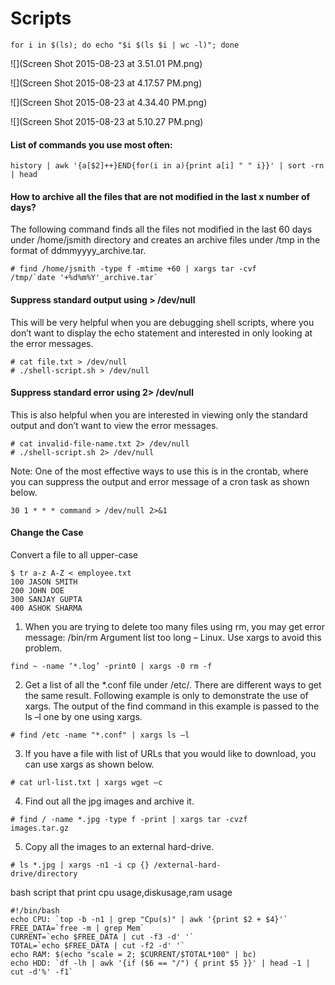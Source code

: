 # Scripts

```
for i in $(ls); do echo "$i $(ls $i | wc -l)"; done
```
![](Screen Shot 2015-08-23 at 3.51.01 PM.png)

![](Screen Shot 2015-08-23 at 4.17.57 PM.png)

![](Screen Shot 2015-08-23 at 4.34.40 PM.png)

![](Screen Shot 2015-08-23 at 5.10.27 PM.png)

#### List of commands you use most often:
```
history | awk '{a[$2]++}END{for(i in a){print a[i] " " i}}' | sort -rn | head
```

#### How to archive all the files that are not modified in the last x number of days?

The following command finds all the files not modified in the last 60 days under /home/jsmith directory and creates an archive files under /tmp in the format of ddmmyyyy_archive.tar.
```
# find /home/jsmith -type f -mtime +60 | xargs tar -cvf
/tmp/`date '+%d%m%Y'_archive.tar`
```

#### Suppress standard output using > /dev/null

This will be very helpful when you are debugging shell scripts, where you don’t want to display the echo statement and interested in only looking at the error messages.

```
# cat file.txt > /dev/null
# ./shell-script.sh > /dev/null
```

#### Suppress standard error using 2> /dev/null

This is also helpful when you are interested in viewing only the standard output and don’t want to view the error messages.

```
# cat invalid-file-name.txt 2> /dev/null
# ./shell-script.sh 2> /dev/null
```

Note: One of the most effective ways to use this is in the crontab, where you can suppress the output and error message of a cron task as shown below.
```
30 1 * * * command > /dev/null 2>&1
```

#### Change the Case
Convert a file to all upper-case

```
$ tr a-z A-Z < employee.txt
100 JASON SMITH
200 JOHN DOE
300 SANJAY GUPTA
400 ASHOK SHARMA
```

1. When you are trying to delete too many files using rm, you may get error message: /bin/rm Argument list too long – Linux. Use xargs to avoid this problem.
```
find ~ -name ‘*.log’ -print0 | xargs -0 rm -f
```
2. Get a list of all the *.conf file under /etc/. There are different ways to get the same result. Following example is only to demonstrate the use of xargs. The output of the find command in this example is passed to the ls –l one by one using xargs.
```
# find /etc -name "*.conf" | xargs ls –l
```
3. If you have a file with list of URLs that you would like to download, you can use xargs as shown below.
```  
# cat url-list.txt | xargs wget –c
```
4. Find out all the jpg images and archive it.
```
# find / -name *.jpg -type f -print | xargs tar -cvzf
images.tar.gz
```
5. Copy all the images to an external hard-drive.
```
# ls *.jpg | xargs -n1 -i cp {} /external-hard-
drive/directory
```

bash script that print cpu usage,diskusage,ram usage

```
#!/bin/bash     
echo CPU: `top -b -n1 | grep "Cpu(s)" | awk '{print $2 + $4}'` 
FREE_DATA=`free -m | grep Mem` 
CURRENT=`echo $FREE_DATA | cut -f3 -d' '`
TOTAL=`echo $FREE_DATA | cut -f2 -d' '`
echo RAM: $(echo "scale = 2; $CURRENT/$TOTAL*100" | bc)
echo HDD: `df -lh | awk '{if ($6 == "/") { print $5 }}' | head -1 | cut -d'%' -f1`
```
